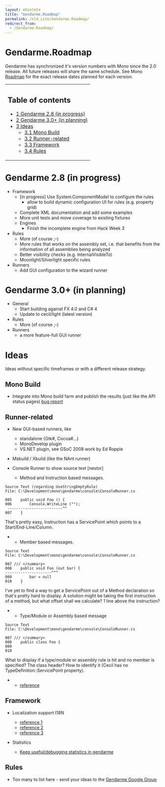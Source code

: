 ```yaml
---
layout: obsolete
title: "Gendarme.Roadmap"
permalink: /old_site/Gendarme.Roadmap/
redirect_from:
  - /Gendarme.Roadmap/
---
```


Gendarme.Roadmap
================

Gendarme has synchronized it's version numbers with Mono since the 2.0 release. All future releases will share the same schedule. See Mono [Roadmap]({{site.github.url}}/old_site/Mono_Project_Roadmap "Mono Project Roadmap") for the exact release dates planned for each version.

<table>
<col width="100%" />
<tbody>
<tr class="odd">
<td align="left"><h2>Table of contents</h2>
<ul>
<li><a href="#gendarme-28-in-progress">1 Gendarme 2.8 (in progress)</a></li>
<li><a href="#gendarme-30-in-planning">2 Gendarme 3.0+ (in planning)</a></li>
<li><a href="#ideas">3 Ideas</a>
<ul>
<li><a href="#mono-build">3.1 Mono Build</a></li>
<li><a href="#runner-related">3.2 Runner-related</a></li>
<li><a href="#framework">3.3 Framework</a></li>
<li><a href="#rules">3.4 Rules</a></li>
</ul></li>
</ul></td>
</tr>
</tbody>
</table>

Gendarme 2.8 (in progress)
==========================

-   Framework
    -   [in progress] Use System.ComponentModel to configure the rules
        -   allow to build dynamic configuration UI for rules (e.g. property grid)
    -   Complete XML documentation and add some examples
    -   More unit tests and move coverage to existing fixtures
    -   Engines
        -   Finish the incomplete engine from Hack Week 3
-   Rules
    -   More (of course ;-)
    -   More rules that works on the assembly set, i.e. that benefits from the information of all assemblies being analyzed
    -   Better visibility checks (e.g. InternalVisibleTo)
    -   Moonlight/Silverlight specific rules
-   Runners
    -   Add GUI configuration to the wizard runner

Gendarme 3.0+ (in planning)
===========================

-   General
    -   Start building against FX 4.0 and C\# 4
    -   Update to cecil/light (latest version)
-   Rules
    -   More (of course ;-)
-   Runners
    -   a more feature-full GUI runner

Ideas
=====

Ideas without specific timeframes or with a different release strategy.

Mono Build
----------

-   Integrate into Mono build farm and publish the results (just like the API status pages) [bug report](https://bugzilla.novell.com/show_bug.cgi?id=403499)

Runner-related
--------------

-   New GUI-based runners, like
    -   standalone (Gtk\#, Cocoa\#...)
    -   MonoDevelop plugin
    -   VS.NET plugin, see GSoC 2008 work by Ed Ropple

-   Msbuild / Xbuild (like the NAnt runner)

-   Console Runner to show source text [nestor]
    -   Method and Instruction based messages.

<!-- -->

    Source Text (regarding UseStringEmptyRule)
    File: C:\Development\mono\gendarme\console\ConsoleRunner.cs
                           
    005    public void Foo () {
    006        Console.WriteLine ("");
     -------------------------^^
    007    }

That's pretty easy, Instruction has a ServicePoint which points to a Start/End-Line/Column.

-   -   Member based messages.

<!-- -->

    Source Text
    File: C:\Development\mono\gendarme\console\ConsoleRunner.cs
                           
    007 /// </summary>
    008    public void Foo (out bar) {
    ---------------------^^^
    009        bar = null        
    010    }

I've yet to find a way to get a ServicePoint out of a Method declaration so that's pretty hard to display. A solution might be taking the first instruction of a method, but what offset shall we calculate? 1 line above the instruction?

-   -   Type/Module or Assembly based message

<!-- -->

    Source Text
    File: C:\Development\mono\gendarme\console\ConsoleRunner.cs

    007 /// </summary>
    008    public class Foo {        
    009        
    010

What to display if a type/module or assembly rule is hit and no member is specified? The class header? How to identify it (Cecil has no TypeDefinition::ServicePoint property).

-   -   [reference](http://lists.ximian.com/pipermail/mono-devel-list/2006-September/020651.html)

Framework
---------

-   Localization support I18N
    -   [reference 1](http://lists.ximian.com/pipermail/mono-devel-list/2006-September/020651.html)
    -   [reference 2](http://lists.ximian.com/pipermail/mono-devel-list/2006-August/020161.html)
    -   [reference 3](http://lists.ximian.com/pipermail/mono-devel-list/2006-August/020166.html)

-   Statistics
    -   [Keep useful/debugging statistics in gendarme]({{site.github.url}}/StudentProjects#Statistics_.26_Performance_Analysis)

Rules
-----

-   Too many to list here - send your ideas to the [Gendarme Google Group](http://groups.google.com/group/gendarme)


